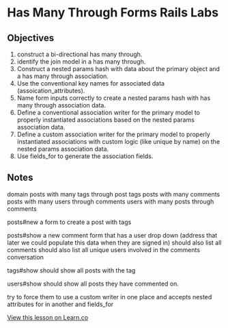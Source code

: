 
# Has Many Through Forms Rails Labs

## Objectives

1. construct a bi-directional has many through.
2. identify the join model in a has many through.
3. Construct a nested params hash with data about the primary object and a has many through association.
4. Use the conventional key names for associated data (assoication_attributes).
5. Name form inputs correctly to create a nested params hash with has many through association data.
6. Define a conventional association writer for the primary model to properly instantiated associations based on the nested params association data.
7. Define a custom association writer for the primary model to properly instantiated associations with custom logic (like unique by name) on the nested params association data.
8. Use fields_for to generate the association fields.

## Notes

domain
  posts with many tags through post tags
  posts with many comments
  posts with many users through comments
  users with many posts through comments


posts#new
  a form to create a post with tags

posts#show
  a new comment form that has a user drop down (address that later we could populate this data when they are signed in)
  should also list all comments
  should also list all unique users involved in the comments conversation

tags#show
  should show all posts with the tag

users#show
  should show all posts they have commented on.

try to force them to use a custom writer in one place and accepts nested attributes for in another and fields_for

<a href='https://learn.co/lessons/has-many-through-forms-rails-labs' data-visibility='hidden'>View this lesson on Learn.co</a>
